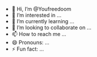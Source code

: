 - 👋 Hi, I’m @Youfreedoom
- 👀 I’m interested in ...
- 🌱 I’m currently learning ...
- 💞️ I’m looking to collaborate on ...
- 📫 How to reach me ...
- 😄 Pronouns: ...
- ⚡ Fun fact: ...

<!---
Youfreedoom/Youfreedoom is a ✨ special ✨ repository because its `README.md` (this file) appears on your GitHub profile.
You can click the Preview link to take a look at your changes.
--->
